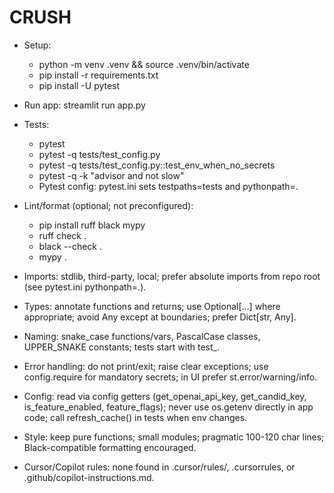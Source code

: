 # CRUSH

- Setup:
  - python -m venv .venv && source .venv/bin/activate
  - pip install -r requirements.txt
  - pip install -U pytest

- Run app: streamlit run app.py

- Tests:
  - pytest
  - pytest -q tests/test_config.py
  - pytest -q tests/test_config.py::test_env_when_no_secrets
  - pytest -q -k "advisor and not slow"
  - Pytest config: pytest.ini sets testpaths=tests and pythonpath=.

- Lint/format (optional; not preconfigured):
  - pip install ruff black mypy
  - ruff check .
  - black --check .
  - mypy .

- Imports: stdlib, third-party, local; prefer absolute imports from repo root (see pytest.ini pythonpath=.).
- Types: annotate functions and returns; use Optional[...] where appropriate; avoid Any except at boundaries; prefer Dict[str, Any].
- Naming: snake_case functions/vars, PascalCase classes, UPPER_SNAKE constants; tests start with test_.
- Error handling: do not print/exit; raise clear exceptions; use config.require for mandatory secrets; in UI prefer st.error/warning/info.
- Config: read via config getters (get_openai_api_key, get_candid_key, is_feature_enabled, feature_flags); never use os.getenv directly in app code; call refresh_cache() in tests when env changes.
- Style: keep pure functions; small modules; pragmatic 100-120 char lines; Black-compatible formatting encouraged.
- Cursor/Copilot rules: none found in .cursor/rules/, .cursorrules, or .github/copilot-instructions.md.